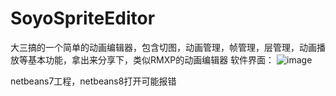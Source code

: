 # SoyoSpriteEditor
大三搞的一个简单的动画编辑器，包含切图，动画管理，帧管理，层管理，动画播放等基本功能，拿出来分享下，类似RMXP的动画编辑器
软件界面：
 ![image](https://raw.githubusercontent.com/uestccokey/SoyoSpriteEditor/master/screenshots/main.png)
 
netbeans7工程，netbeans8打开可能报错
